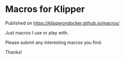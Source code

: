 # Macros for Klipper

Published on https://klipperondocker.github.io/macros/

Just macros I use or play with. 

Please submit any interesting macros you find.

Thanks!
